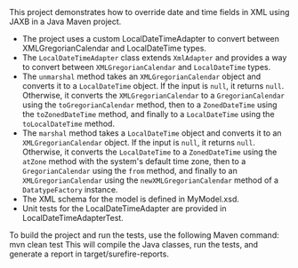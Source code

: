 <div align="left">
This project demonstrates how to override date and time fields in XML using JAXB in a Java Maven project.

- The project uses a custom LocalDateTimeAdapter to convert between XMLGregorianCalendar and LocalDateTime types.
- The `LocalDateTimeAdapter` class extends `XmlAdapter` and provides a way to convert between `XMLGregorianCalendar` and `LocalDateTime` types.
- The `unmarshal` method takes an `XMLGregorianCalendar` object and converts it to a `LocalDateTime` object. If the input is `null`, it returns `null`. Otherwise, it converts the `XMLGregorianCalendar` to a `GregorianCalendar` using the `toGregorianCalendar` method, then to a `ZonedDateTime` using the `toZonedDateTime` method, and finally to a `LocalDateTime` using the `toLocalDateTime` method.
- The `marshal` method takes a `LocalDateTime` object and converts it to an `XMLGregorianCalendar` object. If the input is `null`, it returns `null`. Otherwise, it converts the `LocalDateTime` to a `ZonedDateTime` using the `atZone` method with the system's default time zone, then to a `GregorianCalendar` using the `from` method, and finally to an `XMLGregorianCalendar` using the `newXMLGregorianCalendar` method of a `DatatypeFactory` instance.
- The XML schema for the model is defined in MyModel.xsd.
- Unit tests for the LocalDateTimeAdapter are provided in LocalDateTimeAdapterTest.

To build the project and run the tests, use the following Maven command: mvn clean test
This will compile the Java classes, run the tests, and generate a report in target/surefire-reports.
</div>
